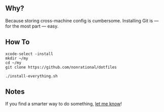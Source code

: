 Why?
----
Because storing cross-machine config is cumbersome. Installing Git is &mdash; for the most part &mdash; easy.

How To
--------

```
xcode-select -install
mkdir ~/my
cd ~/my
git clone https://github.com/nonrational/dotfiles

./install-everything.sh

```

Notes
-------
If you find a smarter way to do something, [let me know](mailto:me@alannorton.com)!
